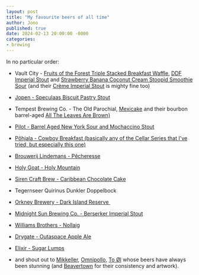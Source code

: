 ```yaml
---
layout: post
title: "My favourite beers of all time"
author: Jono
published: true
date: 2024-02-13 20:00:00 -0000
categories: 
- brewing
---
```

In no particular order:

-   Vault City - [Fruits of the Forest Triple Stacked Breakfast Waffle](https://vaultcity.co.uk/products/fruits-of-the-forest-triple-stacked-breakfast-waffle-1), [DDF Imperial Stout](https://vaultcity.co.uk/products/ddf-gingerbread-imperial-stout-vault-city-x-nerdbrewing) and [Strawberry Banana Coconut Cream Stoopid Smoothie Sour](https://vaultcity.co.uk/collections/stoopid) (and their [Crème Imperial Stout](https://vaultcity.co.uk/products/creme-imperial-stout) is mighty fine too)

-   [Jopen - Speculaas Biscuit Pastry Stout](https://www.jopenbier.nl/product/meesterstuk-2022/)

-   Tempest Brewing Co. - The Old Parochial, [Mexicake](https://www.tempestbrewco.com/item/257/TempestBrewCo/Mexicake-440ml-can.html) and their bourbon barrel-aged [All The Leaves Are Brown)](https://www.tempestbrewco.com/item/167/TempestBrewCo/Bourbon-Barrel-Aged-All-The-Leaves-Are-Brown-330ml-can.html)

-   [Pilot - Barrel Aged New York Sour and Mochaccino Stout](https://pilotbeer.co.uk/)

-   [Põhjala - Cowboy Breakfast (basically any of the Cellar Series that I've tried, but especially this one)](https://pohjalabeer.com/cellar-series)

-   [Brouwerij Lindemans - Pêcheresse](https://www.lindemans.be/)

-   [Holy Goat - Holy Mountain](https://holygoat.beer/product/holy-mountain-23/)

-   [Siren Craft Brew - Caribbean Chocolate Cake](https://www.sirencraftbrew.com/beers/caribbean-chocolate-cake)

-   Tegernseer Quirinus Dunkler Doppelbock

-   [Orkney Brewery - Dark Island Reserve ](https://www.orkneybrewery.co.uk/beer/dark-island-reserve)

-   [Midnight Sun Brewing Co. - Berserker Imperial Stout](https://midnightsunbrewing.com/beers/berserker-2022/)

-   [Williams Brothers - Nollaig](https://williamsbrosbrew.com/products/nollaig-1l-swingtop)

-   [Drygate - Outaspace Apple Ale](https://www.drygate.com/beers/spectrum-archive)

-   [Elixir - Sugar Lumps](https://www.cellarmonk.com/american-porter-stout/imperial-stout/elixir-sugar-lumps/)

-   and shout out to [Mikkeller](https://shop.mikkeller.com/), [Omnipollo](https://www.instagram.com/omnipollo/?hl=en), [To Øl](https://toolbeer.dk/) whose beers have always been stunning (and [Beavertown](https://beavertownbrewery.co.uk/) for their consistency and artwork).
